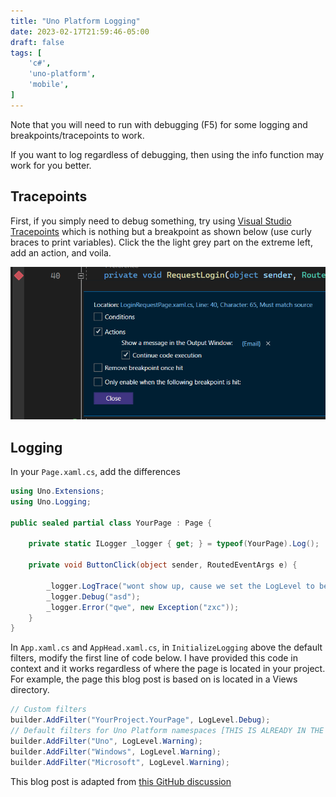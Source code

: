 ```yaml
---
title: "Uno Platform Logging"
date: 2023-02-17T21:59:46-05:00
draft: false
tags: [
    'c#',
    'uno-platform',
    'mobile',
]
---
```


Note that you will need to run with debugging (F5) for some logging and breakpoints/tracepoints to work.

If you want to log regardless of debugging, then using the info function may work for you better.

## Tracepoints

First, if you simply need to debug something, try using
[Visual Studio Tracepoints](https://learn.microsoft.com/en-us/visualstudio/debugger/using-tracepoints?view=vs-2022) which is nothing but a breakpoint as shown below (use curly braces to print variables). Click the the light grey part on the extreme left, add an action, and voila.

![breakpoint screenshot](/images/c-sharp/visual-studio-breakpoint.png)

## Logging

In your `Page.xaml.cs`, add the differences

```cs
using Uno.Extensions;
using Uno.Logging;

public sealed partial class YourPage : Page {

    private static ILogger _logger { get; } = typeof(YourPage).Log();

    private void ButtonClick(object sender, RoutedEventArgs e) {

        _logger.LogTrace("wont show up, cause we set the LogLevel to be Debug in the next step");
        _logger.Debug("asd");
        _logger.Error("qwe", new Exception("zxc"));
    }
}
```

In `App.xaml.cs` and `AppHead.xaml.cs`, in `InitializeLogging` above the default filters, modify the first line of code below. I have provided this code in context and it works regardless of where the page is located in your project. For
example, the page this blog post is based on is located in a Views directory.

```cs
// Custom filters
builder.AddFilter("YourProject.YourPage", LogLevel.Debug);
// Default filters for Uno Platform namespaces [THIS IS ALREADY IN THE FILE]
builder.AddFilter("Uno", LogLevel.Warning);
builder.AddFilter("Windows", LogLevel.Warning);
builder.AddFilter("Microsoft", LogLevel.Warning);
```

This blog post is adapted from [this GitHub discussion](https://github.com/unoplatform/uno/discussions/11348#discussioncomment-5005121)
